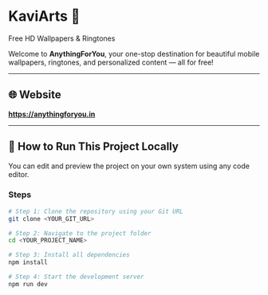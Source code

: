 # KaviArts 🌟  
Free HD Wallpapers & Ringtones

Welcome to **AnythingForYou**, your one-stop destination for beautiful mobile wallpapers, ringtones, and personalized content — all for free!

---

## 🌐 Website
**https://anythingforyou.in**

---

## 🚀 How to Run This Project Locally

You can edit and preview the project on your own system using any code editor.

### Steps

```sh
# Step 1: Clone the repository using your Git URL
git clone <YOUR_GIT_URL>

# Step 2: Navigate to the project folder
cd <YOUR_PROJECT_NAME>

# Step 3: Install all dependencies
npm install

# Step 4: Start the development server
npm run dev
